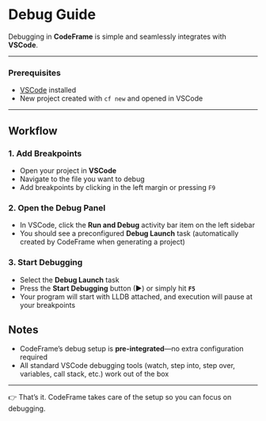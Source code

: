 # Debug Guide

Debugging in **CodeFrame** is simple and seamlessly integrates with **VSCode**.

---

### Prerequisites

- [VSCode](https://code.visualstudio.com/) installed
- New project created with `cf new` and opened in VSCode

---

## Workflow

### 1. Add Breakpoints

- Open your project in **VSCode**
- Navigate to the file you want to debug
- Add breakpoints by clicking in the left margin or pressing `F9`

### 2. Open the Debug Panel

- In VSCode, click the **Run and Debug** activity bar item on the left sidebar
- You should see a preconfigured **Debug Launch** task (automatically created by CodeFrame when generating a project)

### 3. Start Debugging

- Select the **Debug Launch** task
- Press the **Start Debugging** button (▶) or simply hit **`F5`**
- Your program will start with LLDB attached, and execution will pause at your breakpoints

## Notes

- CodeFrame’s debug setup is **pre-integrated**—no extra configuration required
- All standard VSCode debugging tools (watch, step into, step over, variables, call stack, etc.) work out of the box

---

👉 That’s it. CodeFrame takes care of the setup so you can focus on debugging.
